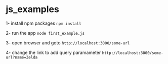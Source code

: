 # js_examples

1- install npm packages
`npm install`

2- run the app
`node first_example.js`

3- open browser and goto
`http://localhost:3000/some-url`

4- change the link to add query paramameter
`http://localhost:3000/some-url?name=Zelda`

